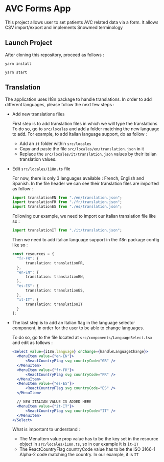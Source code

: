 # AVC Forms App

This project allows user to set patients AVC related data via a form. It allows CSV import/export and implements Snowmed terminology

## Launch Project

After cloning this repository, proceed as follows :

`yarn install`

`yarn start`

## Translation

The application uses I18n package to handle translations. In order to add different languages, please follow the next few steps : 

- Add new translations files

    First step is to add translation files in which we will type the translations. To do so, go to `src/locales` and add a folder matching the new language to add. For example, to add Italian language support, do as follow :
  
  - Add an `it` folder within `src/locales`
  - Copy and paste the file `src/locales/en/translation.json` in it
  - Replace the `src/locales/it/translation.json` values by their italian translation values.

- Edit `src/locales/i18n.ts` file
  
    For now, there is only 3 languages available : French, English and Spanish. In the file header we can see their translation files are imported as follow :

    ```typescript
    import translationEN from "./en/translation.json";
    import translationFR from "./fr/translation.json";
    import translationES from "./es/translation.json";
    ```

    Following our example, we need to import our italian translation file like so :

    ```typescript
    import translationIT from "./it/translation.json";
    ```

    Then we need to add italian language support in the i18n package config like so :

  ```typescript 
  const resources = {
    "fr-FR": {
        translation: translationFR,
    },
    "en-EN": {
        translation: translationEN,
    },
    "es-ES": {
        translation: translationES,
    },
    "it-IT": {
        translation: translationIT
    }
  };
  ```

- The last step is to add an Italian flag in the language selector component, in order for the user to be able to change languages.
  
  To do so, go to the file located at `src/components/LanguageSelect.tsx` and edit as follows :

  ```jsx
  <Select value={i18n.language} onChange={handleLanguageChange}>
    <MenuItem value={"en-EN"}>
        <ReactCountryFlag svg countryCode="GB" />
    </MenuItem>
    <MenuItem value={"fr-FR"}>
        <ReactCountryFlag svg countryCode="FR" />
    </MenuItem>
    <MenuItem value={"es-ES"}>
        <ReactCountryFlag svg countryCode="ES" />
    </MenuItem>

    // NEW ITALIAN VALUE IS ADDED HERE
    <MenuItem value={"it-IT"}>
        <ReactCountryFlag svg countryCode="IT" />
    </MenuItem>
  </Select>
  ```

    What is important to understand :
    - The MenuItem value prop value has to be the key set in the resource object in `src/locales/i18n.ts`, so in our example it is `it-IT`
    - The ReactCountryFlag countryCode value has to be the ISO 3166-1 Alpha-2 code matching the country. In our example, it is `IT`

